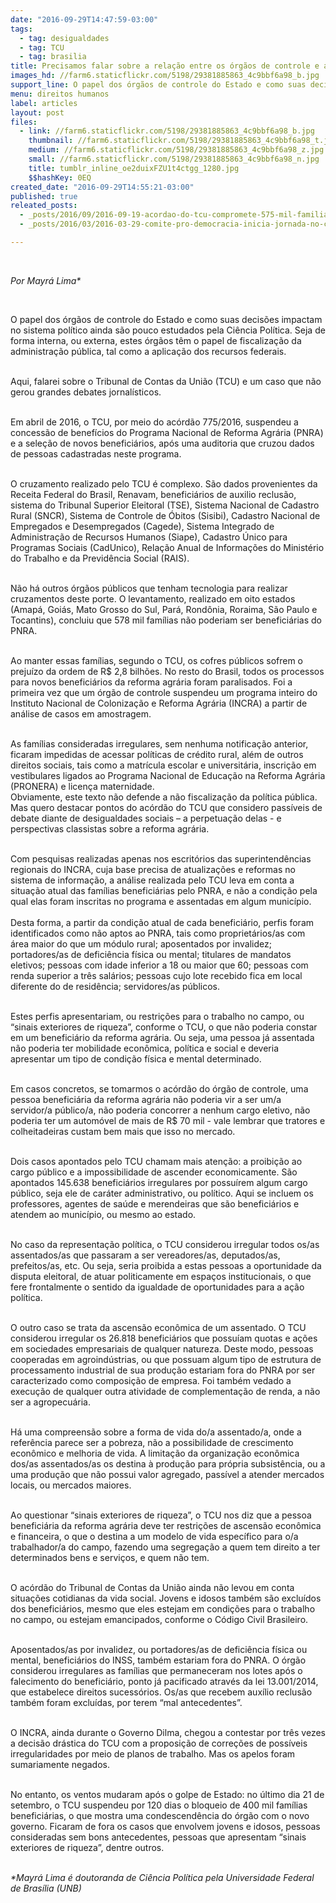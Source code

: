 ```yaml
---
date: "2016-09-29T14:47:59-03:00"
tags:
  - tag: desigualdades
  - tag: TCU
  - tag: brasilia
title: Precisamos falar sobre a relação entre os órgãos de controle e as desigualdades sociais
images_hd: //farm6.staticflickr.com/5198/29381885863_4c9bbf6a98_b.jpg
support_line: O papel dos órgãos de controle do Estado e como suas decisões impactam no sistema político ainda são pouco estudados pela Ciência Política
menu: direitos humanos
label: articles
layout: post
files:
  - link: //farm6.staticflickr.com/5198/29381885863_4c9bbf6a98_b.jpg
    thumbnail: //farm6.staticflickr.com/5198/29381885863_4c9bbf6a98_t.jpg
    medium: //farm6.staticflickr.com/5198/29381885863_4c9bbf6a98_z.jpg
    small: //farm6.staticflickr.com/5198/29381885863_4c9bbf6a98_n.jpg
    title: tumblr_inline_oe2duixFZU1t4ctgg_1280.jpg
    $$hashKey: 0EQ
created_date: "2016-09-29T14:55:21-03:00"
published: true
releated_posts:
  - _posts/2016/09/2016-09-19-acordao-do-tcu-compromete-575-mil-familias-assentadas.md
  - _posts/2016/03/2016-03-29-comite-pro-democracia-inicia-jornada-no-congresso-nacional.md

---
```

<p>&nbsp;</p>

<p><em>Por Mayr&aacute; Lima*</em></p>

<p>&nbsp;</p>

<p>O papel dos &oacute;rg&atilde;os de controle do Estado e como suas decis&otilde;es impactam no sistema pol&iacute;tico ainda s&atilde;o pouco estudados pela Ci&ecirc;ncia Pol&iacute;tica. Seja de forma interna, ou externa, estes &oacute;rg&atilde;os t&ecirc;m o papel de fiscaliza&ccedil;&atilde;o da administra&ccedil;&atilde;o p&uacute;blica, tal como a aplica&ccedil;&atilde;o dos recursos federais.</p>

<p><br />
Aqui, falarei sobre o Tribunal de Contas da Uni&atilde;o (TCU) e um caso que n&atilde;o gerou grandes debates jornal&iacute;sticos.</p>

<p><br />
Em abril de 2016, o TCU, por meio do ac&oacute;rd&atilde;o 775/2016, suspendeu a concess&atilde;o de benef&iacute;cios do Programa Nacional de Reforma Agr&aacute;ria (PNRA) e a sele&ccedil;&atilde;o de novos benefici&aacute;rios, ap&oacute;s uma auditoria que cruzou dados de pessoas cadastradas neste programa.</p>

<p><br />
O cruzamento realizado pelo TCU &eacute; complexo. S&atilde;o dados provenientes da Receita Federal do Brasil, Renavam, benefici&aacute;rios de auxilio reclus&atilde;o, sistema do Tribunal Superior Eleitoral (TSE), Sistema Nacional de Cadastro Rural (SNCR), Sistema de Controle de &Oacute;bitos (Sisibi), Cadastro Nacional de Empregados e Desempregados (Cagede), Sistema Integrado de Administra&ccedil;&atilde;o de Recursos Humanos (Siape), Cadastro &Uacute;nico para Programas Sociais (CadUnico), Rela&ccedil;&atilde;o Anual de Informa&ccedil;&otilde;es do Minist&eacute;rio do Trabalho e da Previd&ecirc;ncia Social (RAIS).</p>

<p><br />
N&atilde;o h&aacute; outros &oacute;rg&atilde;os p&uacute;blicos que tenham tecnologia para realizar cruzamentos deste porte.&nbsp;O levantamento, realizado em oito estados (Amap&aacute;, Goi&aacute;s, Mato Grosso do Sul, Par&aacute;, Rond&ocirc;nia, Roraima, S&atilde;o Paulo e Tocantins), concluiu que 578 mil fam&iacute;lias n&atilde;o poderiam ser benefici&aacute;rias do PNRA.</p>

<p><br />
Ao manter essas fam&iacute;lias, segundo o TCU, os cofres p&uacute;blicos sofrem o preju&iacute;zo da ordem de R$ 2,8 bilh&otilde;es. No resto do Brasil, todos os processos para novos benefici&aacute;rios da reforma agr&aacute;ria foram paralisados. Foi a primeira vez que um &oacute;rg&atilde;o de controle suspendeu um programa inteiro do Instituto Nacional de Coloniza&ccedil;&atilde;o e Reforma Agr&aacute;ria (INCRA) a partir de an&aacute;lise de casos em amostragem. &nbsp;</p>

<p><br />
As fam&iacute;lias consideradas irregulares, sem nenhuma notifica&ccedil;&atilde;o anterior, ficaram impedidas de acessar pol&iacute;ticas de cr&eacute;dito rural, al&eacute;m de outros direitos sociais, tais como a matr&iacute;cula escolar e universit&aacute;ria, inscri&ccedil;&atilde;o em vestibulares ligados ao Programa Nacional de Educa&ccedil;&atilde;o na Reforma Agr&aacute;ria (PRONERA) e licen&ccedil;a maternidade.<br />
Obviamente, este texto n&atilde;o defende a n&atilde;o fiscaliza&ccedil;&atilde;o da pol&iacute;tica p&uacute;blica. Mas quero destacar pontos do ac&oacute;rd&atilde;o do TCU que considero pass&iacute;veis de debate diante de desigualdades sociais &ndash; a perpetua&ccedil;&atilde;o delas - e perspectivas classistas sobre a reforma agr&aacute;ria.</p>

<p><br />
Com pesquisas realizadas apenas nos escrit&oacute;rios das superintend&ecirc;ncias regionais do INCRA, cuja base precisa de atualiza&ccedil;&otilde;es e reformas no sistema de informa&ccedil;&atilde;o, a an&aacute;lise realizada pelo TCU leva em conta a situa&ccedil;&atilde;o atual das fam&iacute;lias benefici&aacute;rias pelo PNRA, e n&atilde;o a condi&ccedil;&atilde;o pela qual elas foram inscritas no programa e assentadas em algum munic&iacute;pio.<br />
<br />
Desta forma, a partir da condi&ccedil;&atilde;o atual de cada benefici&aacute;rio, perfis foram identificados como n&atilde;o aptos ao PNRA, tais como propriet&aacute;rios/as com &aacute;rea maior do que um m&oacute;dulo rural; aposentados por invalidez; portadores/as de defici&ecirc;ncia f&iacute;sica ou mental; titulares de mandatos eletivos; pessoas com idade inferior a 18 ou maior que 60; pessoas com renda superior a tr&ecirc;s sal&aacute;rios; pessoas cujo lote recebido fica em local diferente do de resid&ecirc;ncia; servidores/as p&uacute;blicos.</p>

<p><br />
Estes perfis apresentariam, ou restri&ccedil;&otilde;es para o trabalho no campo, ou &ldquo;sinais exteriores de riqueza&rdquo;, conforme o TCU, o que n&atilde;o poderia constar em um benefici&aacute;rio da reforma agr&aacute;ria. Ou seja, uma pessoa j&aacute; assentada n&atilde;o poderia ter mobilidade econ&ocirc;mica, pol&iacute;tica e social e deveria apresentar um tipo de condi&ccedil;&atilde;o f&iacute;sica e mental determinado. &nbsp;</p>

<p><br />
Em casos concretos, se tomarmos o ac&oacute;rd&atilde;o do &oacute;rg&atilde;o de controle, uma pessoa benefici&aacute;ria da reforma agr&aacute;ria n&atilde;o poderia vir a ser um/a servidor/a p&uacute;blico/a, n&atilde;o poderia concorrer a nenhum cargo eletivo, n&atilde;o poderia ter um autom&oacute;vel de mais de R$ 70 mil - vale lembrar que tratores e colheitadeiras custam bem mais que isso no mercado.</p>

<p><br />
Dois casos apontados pelo TCU chamam mais aten&ccedil;&atilde;o: a proibi&ccedil;&atilde;o ao cargo p&uacute;blico e a impossibilidade de ascender economicamente. S&atilde;o apontados 145.638 benefici&aacute;rios irregulares por possu&iacute;rem algum cargo p&uacute;blico, seja ele de car&aacute;ter administrativo, ou pol&iacute;tico. Aqui se incluem os professores, agentes de sa&uacute;de e merendeiras que s&atilde;o benefici&aacute;rios e atendem ao munic&iacute;pio, ou mesmo ao estado.</p>

<p><br />
No caso da representa&ccedil;&atilde;o pol&iacute;tica, o TCU considerou irregular todos os/as assentados/as que passaram a ser vereadores/as, deputados/as, prefeitos/as, etc. Ou seja, seria proibida a estas pessoas a oportunidade da disputa eleitoral, de atuar politicamente em espa&ccedil;os institucionais, o que fere frontalmente o sentido da igualdade de oportunidades para a a&ccedil;&atilde;o pol&iacute;tica.</p>

<p><br />
O outro caso se trata da ascens&atilde;o econ&ocirc;mica de um assentado. O TCU considerou irregular os 26.818 benefici&aacute;rios que possu&iacute;am quotas e a&ccedil;&otilde;es em sociedades empresariais de qualquer natureza. Deste modo, pessoas cooperadas em agroind&uacute;strias, ou que possuam algum tipo de estrutura de processamento industrial de sua produ&ccedil;&atilde;o estariam fora do PNRA por ser caracterizado como composi&ccedil;&atilde;o de empresa. Foi tamb&eacute;m vedado a execu&ccedil;&atilde;o de qualquer outra atividade de complementa&ccedil;&atilde;o de renda, a n&atilde;o ser a agropecu&aacute;ria.</p>

<p><br />
H&aacute; uma compreens&atilde;o sobre a forma de vida do/a assentado/a, onde a refer&ecirc;ncia parece ser a pobreza, n&atilde;o a possibilidade de crescimento econ&ocirc;mico e melhoria de vida. A limita&ccedil;&atilde;o da organiza&ccedil;&atilde;o econ&ocirc;mica dos/as assentados/as os destina &agrave; produ&ccedil;&atilde;o para pr&oacute;pria subsist&ecirc;ncia, ou a uma produ&ccedil;&atilde;o que n&atilde;o possui valor agregado, pass&iacute;vel a atender mercados locais, ou mercados maiores.</p>

<p><br />
Ao questionar &ldquo;sinais exteriores de riqueza&rdquo;, o TCU nos diz que a pessoa benefici&aacute;ria da reforma agr&aacute;ria deve ter restri&ccedil;&otilde;es de ascens&atilde;o econ&ocirc;mica e financeira, o que o destina a um modelo de vida espec&iacute;fico para o/a trabalhador/a do campo, fazendo uma segrega&ccedil;&atilde;o a quem tem direito a ter determinados bens e servi&ccedil;os, e quem n&atilde;o tem.</p>

<p><br />
O ac&oacute;rd&atilde;o do Tribunal de Contas da Uni&atilde;o ainda n&atilde;o levou em conta situa&ccedil;&otilde;es cotidianas da vida social. Jovens e idosos tamb&eacute;m s&atilde;o exclu&iacute;dos dos benefici&aacute;rios, mesmo que eles estejam em condi&ccedil;&otilde;es para o trabalho no campo, ou estejam emancipados, conforme o C&oacute;digo Civil Brasileiro.</p>

<p><br />
Aposentados/as por invalidez, ou portadores/as de defici&ecirc;ncia f&iacute;sica ou mental, benefici&aacute;rios do INSS, tamb&eacute;m estariam fora do PNRA. O &oacute;rg&atilde;o considerou irregulares as fam&iacute;lias que permaneceram nos lotes ap&oacute;s o falecimento do benefici&aacute;rio, ponto j&aacute; pacificado atrav&eacute;s da lei 13.001/2014, que estabelece direitos sucess&oacute;rios. Os/as que recebem aux&iacute;lio reclus&atilde;o tamb&eacute;m foram exclu&iacute;das, por terem &ldquo;mal antecedentes&rdquo;.</p>

<p><br />
O INCRA, ainda durante o Governo Dilma, chegou a contestar por tr&ecirc;s vezes a decis&atilde;o dr&aacute;stica do TCU com a proposi&ccedil;&atilde;o de corre&ccedil;&otilde;es de poss&iacute;veis irregularidades por meio de planos de trabalho. Mas os apelos foram sumariamente negados.</p>

<p><br />
No entanto, os ventos mudaram ap&oacute;s o golpe de Estado: no &uacute;ltimo dia 21 de setembro, o TCU suspendeu por 120 dias o bloqueio de 400 mil fam&iacute;lias benefici&aacute;rias, o que mostra uma condescend&ecirc;ncia do &oacute;rg&atilde;o com o novo governo. Ficaram de fora os casos que envolvem jovens e idosos, pessoas consideradas sem bons antecedentes, pessoas que apresentam &ldquo;sinais exteriores de riqueza&rdquo;, dentre outros.</p>

<p><br />
<em>*Mayr&aacute; Lima &eacute; doutoranda&nbsp;de Ci&ecirc;ncia&nbsp;Pol&iacute;tica&nbsp;pela Universidade Federal de Bras&iacute;lia (UNB)</em></p>

